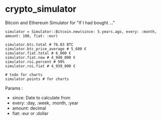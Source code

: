 # crypto_simulator
Bitcoin and Ethereum Simulator for "If I had bought ..."

```
simulator = Simulator::Bitcoin.new(since: 5.years.ago, every: :month, amount: 100, fiat: :eur)

simulator.btc.total # 76.03 BTC
simulator.btc_price_average # 5_600 €
simulator.fiat.total # 6_000 €
simulator.fiat.now # 4_940_000 €
simulator.roi.percent # 99%
simulator.roi.fiat # 4_939_000 €

# todo for charts
simulator.points # for charts
```

Params :
- since: Date to calculate from
- every: :day, :week, :month, :year
- amount: decimal
- fiat: :eur or :dollar
